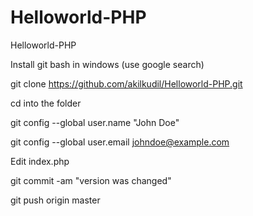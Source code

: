 # Helloworld-PHP
Helloworld-PHP

Install git bash in windows (use google search)


git clone https://github.com/akilkudil/Helloworld-PHP.git

cd into the folder

git config --global user.name "John Doe"

git config --global user.email johndoe@example.com

Edit index.php

git commit -am "version was changed"

git push origin master

